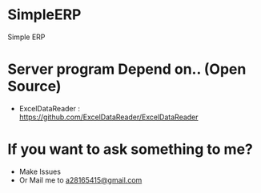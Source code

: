 # SimpleERP
Simple ERP

# Server program Depend on.. (Open Source)
- ExcelDataReader : https://github.com/ExcelDataReader/ExcelDataReader

# If you want to ask something to me?
- Make Issues
- Or Mail me to a28165415@gmail.com
